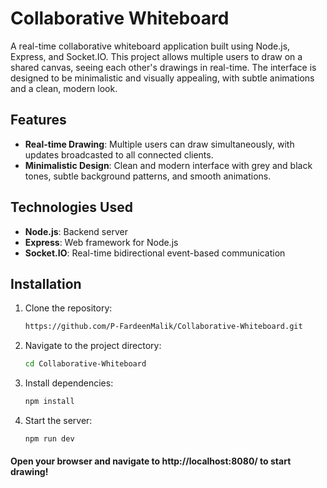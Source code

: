 # Collaborative Whiteboard

A real-time collaborative whiteboard application built using Node.js, Express, and Socket.IO. This project allows multiple users to draw on a shared canvas, seeing each other's drawings in real-time. The interface is designed to be minimalistic and visually appealing, with subtle animations and a clean, modern look.

## Features

- **Real-time Drawing**: Multiple users can draw simultaneously, with updates broadcasted to all connected clients.
- **Minimalistic Design**: Clean and modern interface with grey and black tones, subtle background patterns, and smooth animations.




## Technologies Used

- **Node.js**: Backend server
- **Express**: Web framework for Node.js
- **Socket.IO**: Real-time bidirectional event-based communication

## Installation

1. Clone the repository:
   ```bash
   https://github.com/P-FardeenMalik/Collaborative-Whiteboard.git
2. Navigate to the project directory:
   ```bash
   cd Collaborative-Whiteboard
3. Install dependencies:
   ```bash
   npm install
4. Start the server:
   ```bash
   npm run dev

#### Open your browser and navigate to http://localhost:8080/ to start drawing!

